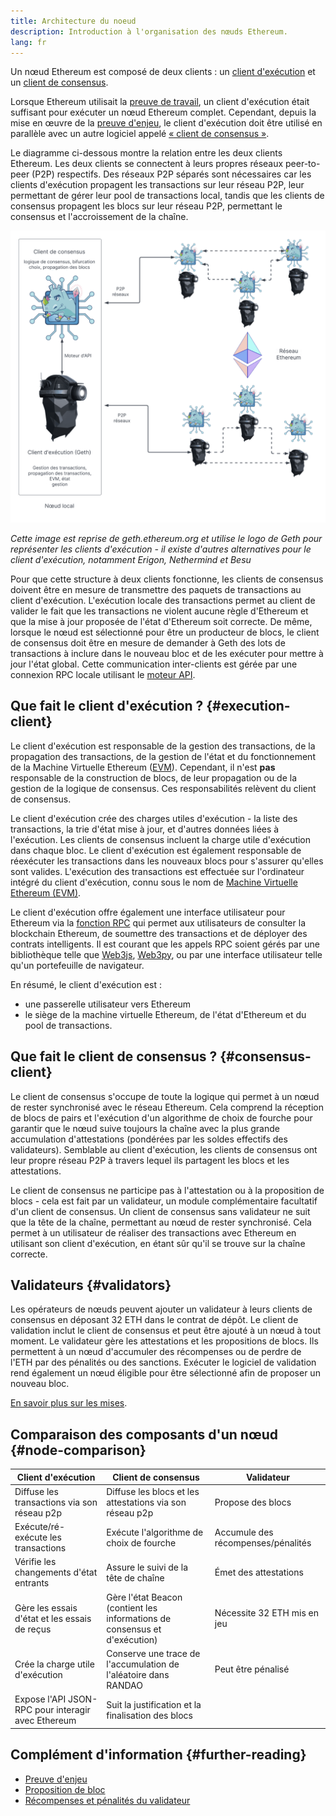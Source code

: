 ```yaml
---
title: Architecture du noeud
description: Introduction à l'organisation des nœuds Ethereum.
lang: fr
---
```


Un nœud Ethereum est composé de deux clients : un [client d'exécution](/developers/docs/nodes-and-clients/#execution-clients) et un [client de consensus](/developers/docs/nodes-and-clients/#consensus-clients).

Lorsque Ethereum utilisait la [preuve de travail](/developers/docs/consensus-mechanisms/pow/), un client d'exécution était suffisant pour exécuter un nœud Ethereum complet. Cependant, depuis la mise en œuvre de la [preuve d'enjeu](/developers/docs/consensus-mechanisms/pow/), le client d'exécution doit être utilisé en parallèle avec un autre logiciel appelé [« client de consensus »](/developers/docs/nodes-and-clients/#consensus-clients).

Le diagramme ci-dessous montre la relation entre les deux clients Ethereum. Les deux clients se connectent à leurs propres réseaux peer-to-peer (P2P) respectifs. Des réseaux P2P séparés sont nécessaires car les clients d'exécution propagent les transactions sur leur réseau P2P, leur permettant de gérer leur pool de transactions local, tandis que les clients de consensus propagent les blocs sur leur réseau P2P, permettant le consensus et l'accroissement de la chaîne.

![](node-architecture-text-background.png)

_Cette image est reprise de geth.ethereum.org et utilise le logo de Geth pour représenter les clients d'exécution - il existe d'autres alternatives pour le client d'exécution, notamment Erigon, Nethermind et Besu_

Pour que cette structure à deux clients fonctionne, les clients de consensus doivent être en mesure de transmettre des paquets de transactions au client d'exécution. L'exécution locale des transactions permet au client de valider le fait que les transactions ne violent aucune règle d'Ethereum et que la mise à jour proposée de l'état d'Ethereum soit correcte. De même, lorsque le nœud est sélectionné pour être un producteur de blocs, le client de consensus doit être en mesure de demander à Geth des lots de transactions à inclure dans le nouveau bloc et de les exécuter pour mettre à jour l'état global. Cette communication inter-clients est gérée par une connexion RPC locale utilisant le [moteur API](https://github.com/ethereum/execution-apis/blob/main/src/engine/common.md).

## Que fait le client d'exécution ? {#execution-client}

Le client d'exécution est responsable de la gestion des transactions, de la propagation des transactions, de la gestion de l'état et du fonctionnement de la Machine Virtuelle Ethereum ([EVM](/developers/docs/evm/)). Cependant, il n'est **pas** responsable de la construction de blocs, de leur propagation ou de la gestion de la logique de consensus. Ces responsabilités relèvent du client de consensus.

Le client d'exécution crée des charges utiles d'exécution - la liste des transactions, la trie d'état mise à jour, et d'autres données liées à l'exécution. Les clients de consensus incluent la charge utile d'exécution dans chaque bloc. Le client d'exécution est également responsable de réexécuter les transactions dans les nouveaux blocs pour s'assurer qu'elles sont valides. L'exécution des transactions est effectuée sur l'ordinateur intégré du client d'exécution, connu sous le nom de [Machine Virtuelle Ethereum (EVM)](/developers/docs/evm).

Le client d'exécution offre également une interface utilisateur pour Ethereum via la [fonction RPC](/developers/docs/apis/json-rpc) qui permet aux utilisateurs de consulter la blockchain Ethereum, de soumettre des transactions et de déployer des contrats intelligents. Il est courant que les appels RPC soient gérés par une bibliothèque telle que [Web3js](https://docs.web3js.org/), [Web3py](https://web3py.readthedocs.io/en/v5/), ou par une interface utilisateur telle qu'un portefeuille de navigateur.

En résumé, le client d'exécution est :

- une passerelle utilisateur vers Ethereum
- le siège de la machine virtuelle Ethereum, de l'état d'Ethereum et du pool de transactions.

## Que fait le client de consensus ? {#consensus-client}

Le client de consensus s'occupe de toute la logique qui permet à un nœud de rester synchronisé avec le réseau Ethereum. Cela comprend la réception de blocs de pairs et l'exécution d'un algorithme de choix de fourche pour garantir que le nœud suive toujours la chaîne avec la plus grande accumulation d'attestations (pondérées par les soldes effectifs des validateurs). Semblable au client d'exécution, les clients de consensus ont leur propre réseau P2P à travers lequel ils partagent les blocs et les attestations.

Le client de consensus ne participe pas à l'attestation ou à la proposition de blocs - cela est fait par un validateur, un module complémentaire facultatif d'un client de consensus. Un client de consensus sans validateur ne suit que la tête de la chaîne, permettant au nœud de rester synchronisé. Cela permet à un utilisateur de réaliser des transactions avec Ethereum en utilisant son client d'exécution, en étant sûr qu'il se trouve sur la chaîne correcte.

## Validateurs {#validators}

Les opérateurs de nœuds peuvent ajouter un validateur à leurs clients de consensus en déposant 32 ETH dans le contrat de dépôt. Le client de validation inclut le client de consensus et peut être ajouté à un nœud à tout moment. Le validateur gère les attestations et les propositions de blocs. Ils permettent à un nœud d'accumuler des récompenses ou de perdre de l'ETH par des pénalités ou des sanctions. Exécuter le logiciel de validation rend également un nœud éligible pour être sélectionné afin de proposer un nouveau bloc.

[En savoir plus sur les mises](/staking/).

## Comparaison des composants d'un nœud {#node-comparison}

| Client d'exécution                                 | Client de consensus                                                        | Validateur                         |
| -------------------------------------------------- | -------------------------------------------------------------------------- | ---------------------------------- |
| Diffuse les transactions via son réseau p2p        | Diffuse les blocs et les attestations via son réseau p2p                   | Propose des blocs                  |
| Exécute/ré-exécute les transactions                | Exécute l'algorithme de choix de fourche                                   | Accumule des récompenses/pénalités |
| Vérifie les changements d'état entrants            | Assure le suivi de la tête de chaîne                                       | Émet des attestations              |
| Gère les essais d'état et les essais de reçus      | Gère l'état Beacon (contient les informations de consensus et d'exécution) | Nécessite 32 ETH mis en jeu        |
| Crée la charge utile d'exécution                   | Conserve une trace de l'accumulation de l'aléatoire dans RANDAO            | Peut être pénalisé                 |
| Expose l'API JSON-RPC pour interagir avec Ethereum | Suit la justification et la finalisation des blocs                         |                                    |

## Complément d'information {#further-reading}

- [Preuve d'enjeu](/developers/docs/consensus-mechanisms/pos)
- [Proposition de bloc](/developers/docs/consensus-mechanisms/pos/block-proposal)
- [Récompenses et pénalités du validateur](/developers/docs/consensus-mechanisms/pos/rewards-and-penalties)
